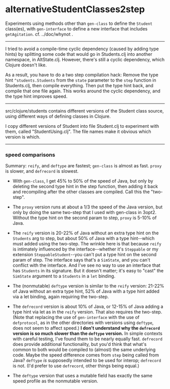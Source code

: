alternativeStudentClasses2step
====

Experiments using methods other than `gen-class` to define the
`Student` class(es), with `gen-interface` to define a new interface
that includes `getAgitation`.  cf. ../doc/whynot .

----------------------------

I tried to avoid a compile-time cyclic dependency (caused by adding type
hints) by splitting some code that would go in Students.clj into another
namespace, in AltState.clj.  However, there's still a cyclic dependency,
which Clojure doesn't like.  

As a result, you have to do a two step compilation hack:  Remove 
the type hint `^students.Students` from the `state` parameter to the `step` function in
Students.clj, then compile everything.  Then put the type hint back, and compile that one
file again.  This works around the cyclic dependency, and the type hint improves speed.

----------------------------

src/clojure/students contains different versions of the Student class source, using
different ways of defining classes in Clojure.

I copy different versions of Student into file Student.clj to experiment
with them, called "StudentUsing<ClassDefiner>.clj".  The file names make
it obvious which version is which.


----------------------------

### speed comparisons

Summary: `reify`, and `deftype` are fastest; `gen-class` is almost as
fast.  `proxy` is slower, and `defrecord` is slowest.

* With `gen-class`, I get 45% to 50% of the speed of Java, but only by
deleting the second type hint in the step function, then adding it back
and recompiling after the other classes are compiled.  Call this the
"two-step".

* The `proxy` version runs at about a 1/3 the speed of the Java version, but only by
doing the same two-step that I used with gen-class in 3opt2.  Without the type
hint on the second param to step, `proxy` is 5-10% of Java.

* The `reify` version is 20-22% of Java without an extra type hint on the
`Students` arg to step, but about 50% of Java with a type hint--which must
added using the two-step.  The wrinkle here is that because `reify` is
intimately influenced by the interface--whether it's `Steppable` or my
extension `SteppableStudent`--you can't put a type hint on the second param
of step.  The interface says that's a `SimState`, and you can't conflict with
the interface.  And I've see no way to use an interface that has `Students`
in its signature.  But it doesn't matter; it's easy to "cast" the `SimState`
argument to a `Students` in a `let` binding.

* The (nonmutable) `deftype` version is similar to the `reify` version:
21-22% of Java without an extra type hint, 52% of Java with a type hint
added via a let binding, again requiring the two-step.

* The `defrecord` version is about 10% of Java, or 12-15% of Java
adding a type hint via let as in the `reify` version.  That also
requires the two-step.  (Note that replacing the use of
`gen-interface` with the use of `defprotocol`, as in the other
directories with versions using `deftype`, does not seem to affect
speed.) **I don't understand why the `defrecord` version is so much
slower than the `deftype` version.**  In simple contexts with careful
testing, I've found them to be nearly equally fast.  `defrecord` does
provide additional functionality, but you'd think that what's common
to both would be compiled to (almost) the same underlying code. Maybe
the speed difference comes from `step` being called from Java? 
`deftype` *is* supposedly intended to be used for interop; `defrecord`
is not.  (I'd prefer to use `defrecord`, other things being equal.)

* The `deftype` version that uses a mutable field has exactly the same
speed profile as the nonmutable version.
